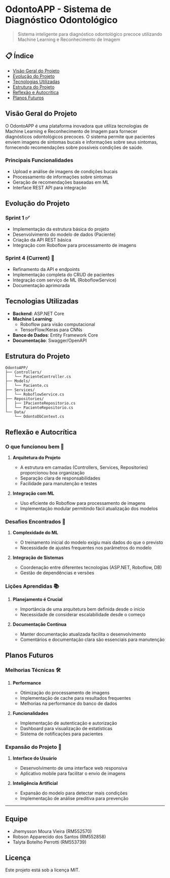 # OdontoAPP - Sistema de Diagnóstico Odontológico
> Sistema inteligente para diagnóstico odontológico precoce utilizando Machine Learning e Reconhecimento de Imagem

## 📋 Índice

* [Visão Geral do Projeto](#visão-geral-do-projeto)
* [Evolução do Projeto](#evolução-do-projeto)
* [Tecnologias Utilizadas](#tecnologias-utilizadas)
* [Estrutura do Projeto](#estrutura-do-projeto)
* [Reflexão e Autocrítica](#reflexão-e-autocrítica)
* [Planos Futuros](#planos-futuros)

## Visão Geral do Projeto

O OdontoAPP é uma plataforma inovadora que utiliza tecnologias de Machine Learning e Reconhecimento de Imagem para fornecer diagnósticos odontológicos precoces. O sistema permite que pacientes enviem imagens de sintomas bucais e informações sobre seus sintomas, fornecendo recomendações sobre possíveis condições de saúde.

### Principais Funcionalidades
- Upload e análise de imagens de condições bucais
- Processamento de informações sobre sintomas
- Geração de recomendações baseadas em ML
- Interface REST API para integração

## Evolução do Projeto

### Sprint 1 ✅
- Implementação da estrutura básica do projeto
- Desenvolvimento do modelo de dados (Paciente)
- Criação da API REST básica
- Integração com Roboflow para processamento de imagens

### Sprint 4 (Current) 🚀
- Refinamento da API e endpoints
- Implementação completa do CRUD de pacientes
- Integração com serviço de ML (RoboflowService)
- Documentação aprimorada

## Tecnologias Utilizadas

- **Backend**: ASP.NET Core
- **Machine Learning**: 
  - Roboflow para visão computacional
  - TensorFlow/Keras para CNNs
- **Banco de Dados**: Entity Framework Core
- **Documentação**: Swagger/OpenAPI

## Estrutura do Projeto

```
OdontoAPP/
├── Controllers/
│   └── PacienteController.cs
├── Models/
│   └── Paciente.cs
├── Services/
│   └── RoboflowService.cs
├── Repositories/
│   ├── IPacienteRepositorio.cs
│   └── PacienteRepositorio.cs
└── Data/
    └── OdontoDbContext.cs
```

## Reflexão e Autocrítica

### O que funcionou bem 💪
1. **Arquitetura do Projeto**
   - A estrutura em camadas (Controllers, Services, Repositories) proporcionou boa organização
   - Separação clara de responsabilidades
   - Facilidade para manutenção e testes

2. **Integração com ML**
   - Uso eficiente do Roboflow para processamento de imagens
   - Implementação modular permitindo fácil atualização dos modelos

### Desafios Encontrados 🤔
1. **Complexidade do ML**
   - O treinamento inicial do modelo exigiu mais dados do que o previsto
   - Necessidade de ajustes frequentes nos parâmetros do modelo

2. **Integração de Sistemas**
   - Coordenação entre diferentes tecnologias (ASP.NET, Roboflow, DB)
   - Gestão de dependências e versões

### Lições Aprendidas 📚
1. **Planejamento é Crucial**
   - Importância de uma arquitetura bem definida desde o início
   - Necessidade de considerar escalabilidade desde o começo

2. **Documentação Contínua**
   - Manter documentação atualizada facilita o desenvolvimento
   - Comentários e documentação clara são essenciais para manutenção

## Planos Futuros

### Melhorias Técnicas 🛠
1. **Performance**
   - Otimização do processamento de imagens
   - Implementação de cache para resultados frequentes
   - Melhorias na performance do banco de dados

2. **Funcionalidades**
   - Implementação de autenticação e autorização
   - Dashboard para visualização de estatísticas
   - Sistema de notificações para pacientes

### Expansão do Projeto 🚀
1. **Interface do Usuário**
   - Desenvolvimento de uma interface web responsiva
   - Aplicativo mobile para facilitar o envio de imagens

2. **Inteligência Artificial**
   - Expansão do modelo para detectar mais condições
   - Implementação de análise preditiva para prevenção

---

## Equipe
- Jhemysson Moura Vieira (RM552570)
- Robson Apparecido dos Santos (RM552858)
- Talyta Botelho Perrotti (RM553739)

## Licença
Este projeto está sob a licença MIT.
